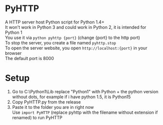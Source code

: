 # PyHTTP
A HTTP server host Python script for Python 1.4+ <br>
It won't work in Python 3 and could work in Python 2, it is intended for Python 1 <Br>
You use it via ```python pyhttp {port}``` (change {port} to the http port) <br>
To stop the server, you create a file named ```pyhttp.stop``` <br>
To open the server website, you open ```http://localhost:{port}``` in your browser <br>
The default port is 8000 <br>
# Setup <br>
1. Go to C:\Python1\Lib
   replace "Python1" with Python + the python version without dots, for example if i have python 1.5, it is Python15
2. Copy PyHTTP.py from the release <br>
3. Paste it to the folder you are in right now <br>
Use ```import PyHTTP``` (replace pyhttp with the filename without extension if renamed) to run PyHTTP <Br>
